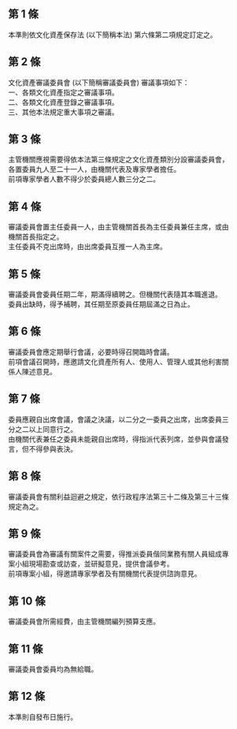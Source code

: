 第 1 條
-------
本準則依文化資產保存法 (以下簡稱本法) 第六條第二項規定訂定之。

第 2 條
-------
文化資產審議委員會 (以下簡稱審議委員會) 審議事項如下：  
一、各類文化資產指定之審議事項。  
二、各類文化資產登錄之審議事項。  
三、其他本法規定重大事項之審議。

第 3 條
-------
主管機關應視需要得依本法第三條規定之文化資產類別分設審議委員會，  
各置委員九人至二十一人，由機關代表及專家學者擔任。  
前項專家學者人數不得少於委員總人數三分之二。

第 4 條
-------
審議委員會置主任委員一人，由主管機關首長為主任委員兼任主席，或由  
機關首長指定之。  
主任委員不克出席時，由出席委員互推一人為主席。

第 5 條
-------
審議委員會委員任期二年，期滿得續聘之。但機關代表隨其本職進退。  
委員出缺時，得予補聘，其任期至原委員任期屆滿之日為止。

第 6 條
-------
審議委員會應定期舉行會議，必要時得召開臨時會議。  
前項會議召開時，應邀請文化資產所有人、使用人、管理人或其他利害關  
係人陳述意見。

第 7 條
-------
委員應親自出席會議，會議之決議，以二分之一委員之出席，出席委員三  
分之二以上同意行之。  
由機關代表兼任之委員未能親自出席時，得指派代表列席，並參與會議發  
言，但不得參與表決。

第 8 條
-------
審議委員會有關利益迴避之規定，依行政程序法第三十二條及第三十三條  
規定為之。

第 9 條
-------
審議委員會為審議有關案件之需要，得推派委員偕同業務有關人員組成專  
案小組現場勘查或訪查，並研擬意見，提供會議參考。  
前項專案小組，得邀請專家學者及有關機關代表提供諮詢意見。

第 10 條
--------
審議委員會所需經費，由主管機關編列預算支應。

第 11 條
--------
審議委員會委員均為無給職。

第 12 條
--------
本準則自發布日施行。

